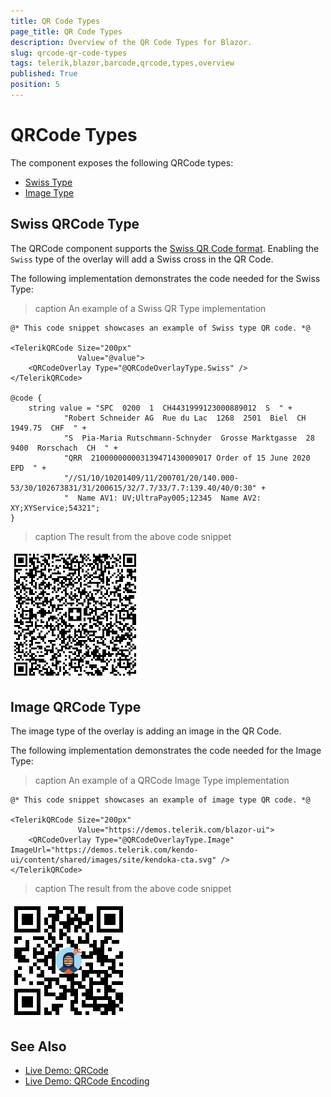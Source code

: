 ```yaml
---
title: QR Code Types
page_title: QR Code Types
description: Overview of the QR Code Types for Blazor.
slug: qrcode-qr-code-types
tags: telerik,blazor,barcode,qrcode,types,overview
published: True
position: 5
---
```


# QRCode Types

The component exposes the following QRCode types:

* [Swiss Type](#swiss-qrcode-type)
* [Image Type](#image-qrcode-type)

## Swiss QRCode Type
The QRCode component supports the [Swiss QR Code format](https://blog.xsuite.com/en/swiss-qr-code). Enabling the `Swiss` type of the overlay will add a Swiss cross in the QR Code.

The following implementation demonstrates the code needed for the Swiss Type:

>caption An example of a Swiss QR Type implementation

````CSHTML
@* This code snippet showcases an example of Swiss type QR code. *@

<TelerikQRCode Size="200px"
               Value="@value">
    <QRCodeOverlay Type="@QRCodeOverlayType.Swiss" />
</TelerikQRCode>

@code {
    string value = "SPC  0200  1  CH4431999123000889012  S  " +
            "Robert Schneider AG  Rue du Lac  1268  2501  Biel  CH  1949.75  CHF  " +
            "S  Pia-Maria Rutschmann-Schnyder  Grosse Marktgasse  28  9400  Rorschach  CH  " +
            "QRR  210000000003139471430009017 Order of 15 June 2020  EPD  " +
            "//S1/10/10201409/11/200701/20/140.000-53/30/102673831/31/200615/32/7.7/33/7.7:139.40/40/0:30" +
            "  Name AV1: UV;UltraPay005;12345  Name AV2: XY;XYService;54321";
}
````

>caption The result from the above code snippet

![](images/qrcode-swiss-type.png)

## Image QRCode Type
The image type of the overlay is adding an image in the QR Code.

The following implementation demonstrates the code needed for the Image Type:

>caption An example of a QRCode Image Type implementation

````CSHTML
@* This code snippet showcases an example of image type QR code. *@

<TelerikQRCode Size="200px"
               Value="https://demos.telerik.com/blazor-ui">
    <QRCodeOverlay Type="@QRCodeOverlayType.Image" ImageUrl="https://demos.telerik.com/kendo-ui/content/shared/images/site/kendoka-cta.svg" />
</TelerikQRCode>
````

>caption The result from the above code snippet

![](images/qrcode-image-type.png)

## See Also

  * [Live Demo: QRCode](https://demos.telerik.com/blazor-ui/qrcode/overview)
  * [Live Demo: QRCode Encoding](https://demos.telerik.com/blazor-ui/barcode/qrcode/encoding)